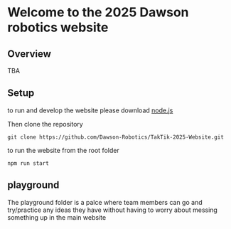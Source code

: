 # Welcome to the 2025 Dawson robotics website

## Overview

TBA

## Setup

to run and develop the website please download [node.js](https://nodejs.org/en/download/prebuilt-installer)

Then clone the repository

`git clone https://github.com/Dawson-Robotics/TakTik-2025-Website.git`

to run the website from the root folder

`npm run start`

## playground

The playground folder is a palce where team members can go and try/practice any ideas they have without having to worry about messing something up in the main website
